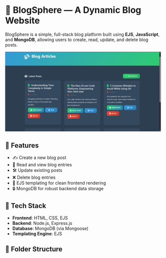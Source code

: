 # 📝 BlogSphere — A Dynamic Blog Website

BlogSphere is a simple, full-stack blog platform built using **EJS**, **JavaScript**, and **MongoDB**, allowing users to create, read, update, and delete blog posts.

![Homepage Screenshot](public/assets/home.png)

## 🌟 Features

- ✍️ Create a new blog post
- 📖 Read and view blog entries
- 🛠️ Update existing posts
- ❌ Delete blog entries
- 📜 EJS templating for clean frontend rendering
- 🔒 MongoDB for robust backend data storage

## 🚀 Tech Stack

- **Frontend**: HTML, CSS, EJS
- **Backend**: Node.js, Express.js
- **Database**: MongoDB (via Mongoose)
- **Templating Engine**: EJS

## 📁 Folder Structure

